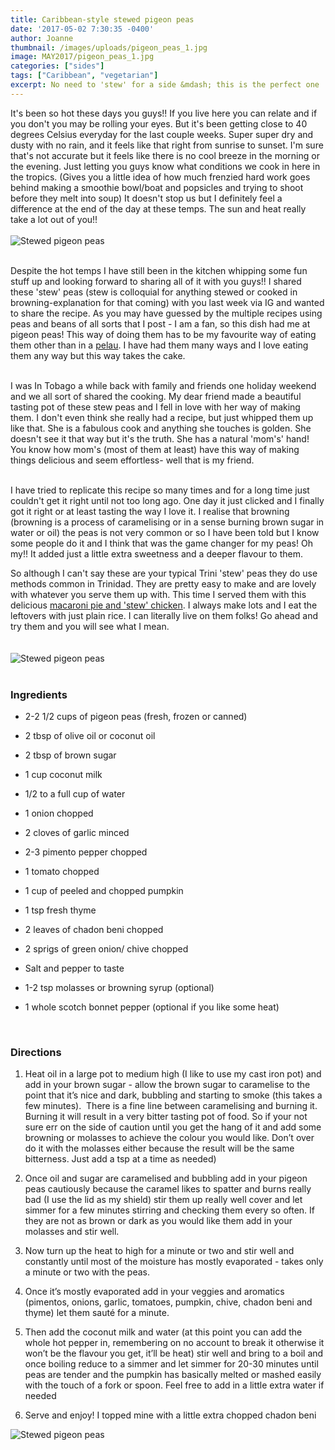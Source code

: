 ```yaml
---
title: Caribbean-style stewed pigeon peas
date: '2017-05-02 7:30:35 -0400'
author: Joanne
thumbnail: /images/uploads/pigeon_peas_1.jpg
image: MAY2017/pigeon_peas_1.jpg
categories: ["sides"]
tags: ["Caribbean", "vegetarian"]
excerpt: No need to 'stew' for a side &mdash; this is the perfect one
---
```


It's been so hot these days you guys!! If you live here you can relate and if you don't you may be rolling your eyes.  But it's been getting close to 40 degrees Celsius everyday for the last couple weeks. Super super dry and dusty with no rain, and it feels like that right from sunrise to sunset. I'm sure that's not accurate but it feels like there is no cool breeze in the morning or the evening.  Just letting you guys know what conditions we cook in here in the tropics. (Gives you a little idea of how much frenzied hard work goes behind making a smoothie bowl/boat and popsicles and trying to shoot before they melt into soup) It doesn't stop us but I definitely feel a difference at the end of the day at these temps.  The sun and heat really take a lot out of you!!
<br>
<br>
![Stewed pigeon peas](/img/MAY2017/pigeon_peas_2.jpg)
<br>
<br>

Despite the hot temps I have still been in the kitchen whipping some fun stuff up and looking forward to sharing all of it with you guys!! I shared these 'stew' peas (stew is colloquial for anything stewed or cooked in browning-explanation for that coming) with you last week via IG and wanted to share the recipe.  As you may have guessed by the multiple recipes using peas and beans of all sorts that I post - I am a fan, so this dish had me at pigeon peas! This way of doing them has to be my favourite way of eating them other than in a [pelau](http://oliveandmango.com/pelau). I have had them many ways and I love eating them any way but this way takes the cake.
<br>
<br>

I was In Tobago a while back with family and friends one holiday  weekend and we all sort of shared the cooking. My dear friend made a beautiful tasting pot of these stew peas and I fell in love with her way of making them. I don't even think she really had a recipe, but just whipped them up like that. She is a fabulous cook and anything she touches is golden.  She doesn't see it that way but it's the truth. She has a natural 'mom's' hand! You know how mom's (most of them at least) have this way of making things delicious and seem effortless- well that is my friend.  
<br>

I have tried to replicate this recipe so many times and for a long time just couldn't get it right until not too long ago. One day it just clicked and I finally got it right or at least tasting the way I love it. I realise that browning (browning is a process of caramelising or in a sense burning brown sugar in water or oil) the peas is not very common or so I have been told but I know some people do it and I think that was the game changer for my peas!  Oh my!! It added just a little extra sweetness and a deeper flavour to them.
<br>

So although I can't say these are your typical Trini 'stew' peas they do use methods common in Trinidad. They are pretty easy to make and are lovely with whatever you serve them up with. This time I served them with this delicious [macaroni pie and 'stew' chicken](http://oliveandmango.com/macaroni-stew-chicken).  I always make lots and I eat the leftovers with just plain rice. I can literally live on them folks! Go ahead and try them and you will see what I mean.  
<br>
<br>
![Stewed pigeon peas](/img/MAY2017/pigeon_peas_3.jpg)
<br>
<br>
### Ingredients

* 2-2 1/2 cups of pigeon peas (fresh, frozen or canned)

* 2 tbsp of olive oil or coconut oil

* 2 tbsp of brown sugar

* 1 cup coconut milk

* 1/2 to a full cup of water

* 1 onion chopped

* 2 cloves of garlic minced

* 2-3 pimento pepper chopped

* 1 tomato chopped

* 1 cup of peeled and chopped pumpkin

* 1 tsp fresh thyme

* 2 leaves of chadon beni chopped

* 2 sprigs of green onion/ chive chopped

* Salt and pepper to taste

* 1-2 tsp molasses or browning syrup (optional)

* 1 whole scotch bonnet pepper (optional if you like some heat)
<br>


### Directions

1. Heat oil in a large pot to medium high (I like to use my cast iron pot) and add in your brown sugar - allow the brown sugar to caramelise to the point that it’s nice and dark, bubbling and starting to smoke (this takes a few minutes).  There is a fine line between caramelising and burning it. Burning it will result in a very bitter tasting pot of food. So if your not sure err on the side of caution until you get the hang of it and add some browning or molasses to achieve the colour you would like. Don’t over do it with the molasses either because the result will be the same bitterness. Just add a tsp at a time as needed) 

2. Once oil and sugar are caramelised and bubbling add in your pigeon peas cautiously because the caramel likes to spatter and burns really bad (I use the lid as my shield) stir them up really well cover and let simmer for a few minutes stirring and checking them every so often.  If they are not as brown or dark as you would like them add in your molasses and stir well. 

3. Now turn up the heat to high for a minute or two and stir well and constantly until most of the moisture has mostly evaporated - takes only a minute or two with the peas. 

4. Once it’s mostly evaporated add in your veggies and aromatics (pimentos, onions, garlic, tomatoes, pumpkin, chive, chadon beni and thyme) let them sauté for a minute.  

5. Then add the coconut milk and water (at this point you can add the whole hot pepper in, remembering on no account to break it otherwise it won’t be the flavour you get, it’ll be heat) stir well and bring to a boil and once boiling reduce to a simmer and let simmer for 20-30 minutes until peas are tender and the pumpkin has basically melted or mashed easily with the touch of a fork or spoon.  Feel free to add in a little extra water if needed

6. Serve and enjoy! I topped mine with a little extra chopped chadon beni  

![Stewed pigeon peas](/img/MAY2017/pigeon_peas_4.jpg)
<br>
<br>
